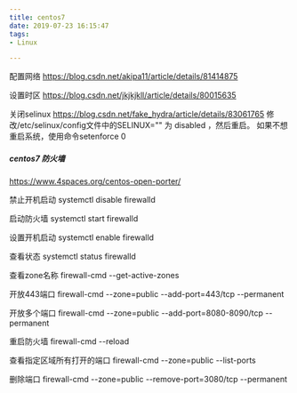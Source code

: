 ```yaml
---
title: centos7
date: 2019-07-23 16:15:47
tags:
- Linux

---
```

配置网络
https://blog.csdn.net/akipa11/article/details/81414875

设置时区
https://blog.csdn.net/jkjkjkll/article/details/80015635


关闭selinux
https://blog.csdn.net/fake_hydra/article/details/83061765
修改/etc/selinux/config文件中的SELINUX="" 为 disabled ，然后重启。 
如果不想重启系统，使用命令setenforce 0

##### centos7 防火墙
https://www.4spaces.org/centos-open-porter/

禁止开机启动
systemctl disable firewalld

启动防火墙
systemctl start firewalld

设置开机启动
systemctl enable firewalld

查看状态
systemctl status firewalld

查看zone名称
firewall-cmd --get-active-zones

开放443端口
firewall-cmd --zone=public --add-port=443/tcp --permanent

开放多个端口
firewall-cmd --zone=public --add-port=8080-8090/tcp --permanent

重启防火墙
firewall-cmd --reload

查看指定区域所有打开的端口
firewall-cmd --zone=public --list-ports

删除端口
firewall-cmd --zone=public --remove-port=3080/tcp --permanent